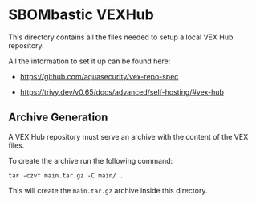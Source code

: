 # SBOMbastic VEXHub

This directory contains all the files needed to setup a local VEX Hub repository.

All the information to set it up can be found here:

* https://github.com/aquasecurity/vex-repo-spec

* https://trivy.dev/v0.65/docs/advanced/self-hosting/#vex-hub

## Archive Generation

A VEX Hub repository must serve an archive with the content of the VEX files.

To create the archive run the following command:

```
tar -czvf main.tar.gz -C main/ .
```

This will create the `main.tar.gz` archive inside this directory.
